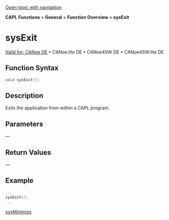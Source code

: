 [Open topic with navigation](../../../../../CANoeDEFamily.htm#Topics/CAPLFunctions/Other/Functions/CAPLfunctionSysExit.md)

**CAPL Functions** » **General** » **Function Overview** » **sysExit**

# sysExit

[Valid for: CANoe DE](../../../Shared/FeatureAvailability.md) • CANoe:lite DE • CANoe4SW DE • CANoe4SW:lite DE

## Function Syntax

```c
void sysExit();
```

## Description

Exits the application from within a CAPL program.

## Parameters

—

## Return Values

—

## Example

```c
...
sysExit();
...
```

[sysMinimize](CAPLfunctionSysMinimize.md)
